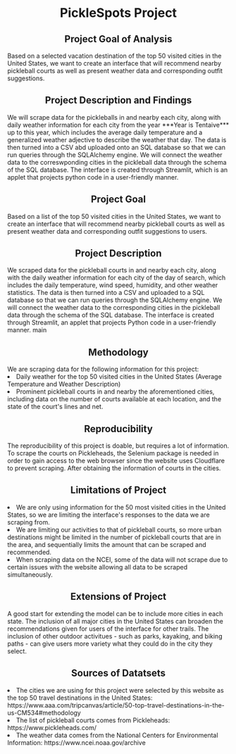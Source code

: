 <h1 align="center">PickleSpots Project</h1>
<h2 align="center">Project Goal of Analysis</h2>
<p>Based on a selected vacation destination of the top 50 visited cities in the United States, we want to create an interface that will recommend nearby pickleball courts as well as present weather data and corresponding outfit suggestions.</p>
<h2 align="center">Project Description and Findings</h2>
We will scrape data for the pickleballs in and nearby each city, along with daily weather information for each city from the year ***Year is Tentaive*** up to this year, which includes the average daily temperature and a generalized weather adjective to describe the weather that day. The data is then turned into a CSV abd uploaded onto an SQL database so that we can run queries through the SQLAlchemy engine. We will connect the weather data to the correswponding cities in the pickleball data through the schema of the SQL database. The interface is created through Streamlit, which is an applet that projects python code in a user-friendly manner.
<h2 align="center">Project Goal</h2>
<p>Based on a list of the top 50 visited cities in the United States, we want to create an interface that will recommend nearby pickleball courts as well as present weather data and corresponding outfit suggestions to users.</p>
<h2 align="center">Project Description</h2>
We scraped data for the pickleball courts in and nearby each city, along with the daily weather information for each city of the day of search, which includes the daily temperature, wind speed, humidity, and other weather statistics. The data is then turned into a CSV and uploaded to a SQL database so that we can run queries through the SQLAlchemy engine. We will connect the weather data to the corresponding cities in the pickleball data through the schema of the SQL database. The interface is created through Streamlit, an applet that projects Python code in a user-friendly manner.
main
<h2 align="center">Methodology</h2>
We are scraping data for the following information for this project:
<li>Daily weather for the top 50 visited cities in the United States (Average Temperature and Weather Description)</li>
<li>Prominent pickleball courts in and nearby the aforementioned cities, including data on the number of courts available at each location, and the state of the court's lines and net.</li>
<h2 align="center">Reproducibility</h2>
The reproducibility of this project is doable, but requires a lot of information. To scrape the courts on Pickleheads, the Selenium package is needed in order to gain access to the web browser since the website uses Cloudflare to prevent scraping. After obtaining the information of courts in the cities. 
<h2 align="center">Limitations of Project</h2>
<li>We are only using information for the 50 most visited cities in the United States, so we are limiting the interface's responses to the data we are scraping from.</li>
<li>We are limiting our activities to that of pickleball courts, so more urban destinations might be limited in the number of pickleball courts that are in the area, and sequentially limits the amount that can be scraped and recommended.</li>
<li>When scraping data on the NCEI, some of the data will not scrape due to certain issues with the website allowing all data to be scraped simultaneously.</li>
<h2 align="center">Extensions of Project</h2>
A good start for extending the model can be to include more cities in each state. The inclusion of all major cities in the United States can broaden the recommendations given for users of the interface for other trails. 
The inclusion of other outdoor activitues - such as parks, kayaking, and biking paths - can give users more variety what they could do in the city they select.
<h2 align="center">Sources of Datatsets</h2>
<li>The cities we are using for this project were selected by this website as the top 50 travel destinations in the United States: https://www.aaa.com/tripcanvas/article/50-top-travel-destinations-in-the-us-CM534#methodology</li>
<li>The list of pickleball courts comes from Pickleheads: https://www.pickleheads.com/</li>
<li>The weather data comes from the National Centers for Environmental Information: https://www.ncei.noaa.gov/archive</li>
